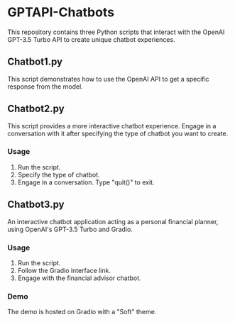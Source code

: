 # GPTAPI-Chatbots

This repository contains three Python scripts that interact with the OpenAI GPT-3.5 Turbo API to create unique chatbot experiences.

## Chatbot1.py
This script demonstrates how to use the OpenAI API to get a specific response from the model.

## Chatbot2.py
This script provides a more interactive chatbot experience. Engage in a conversation with it after specifying the type of chatbot you want to create.

### Usage
1. Run the script.
2. Specify the type of chatbot.
3. Engage in a conversation. Type "quit()" to exit.

## Chatbot3.py
An interactive chatbot application acting as a personal financial planner, using OpenAI's GPT-3.5 Turbo and Gradio.

### Usage
1. Run the script.
2. Follow the Gradio interface link.
3. Engage with the financial advisor chatbot.

### Demo
The demo is hosted on Gradio with a "Soft" theme.
